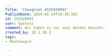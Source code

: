 ```yaml
---
Title: 'Changeset #155920991'
PublishDate: 2024-08-29T10:30:10Z
id: 155920991
user: Speleos
comment: Wir haben es vor zwei Wochen besucht.
created_by: iD 2.30.2
tags:
- Montenegro

---
```

